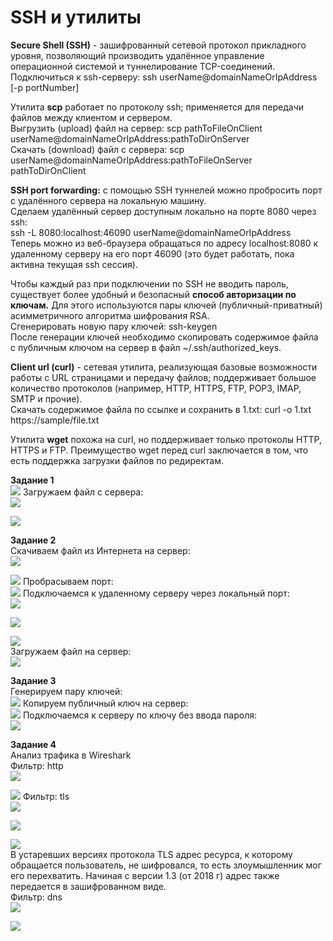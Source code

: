 # SSH и утилиты  
**Secure Shell (SSH)** - зашифрованный сетевой протокол прикладного уровня, позволяющий производить удалённое управление операционной системой и туннелирование TCP-соединений.  
Подключиться к ssh-серверу: ssh userName@domainNameOrIpAddress [-p portNumber]  

Утилита **scp** работает по протоколу ssh; применяется для передачи файлов между клиентом и сервером.  
Выгрузить (upload) файл на сервер: scp pathToFileOnClient userName@domainNameOrIpAddress:pathToDirOnServer  
Скачать (download) файл с сервера: scp userName@domainNameOrIpAddress:pathToFileOnServer pathToDirOnClient  

**SSH port forwarding:** c помощью SSH туннелей можно пробросить порт с удалённого сервера на локальную машину.  
Сделаем удалённый сервер доступным локально на порте 8080 через ssh:  
ssh -L 8080:localhost:46090 userName@domainNameOrIpAddress  
Теперь можно из веб-браузера обращаться по адресу localhost:8080 к удаленному серверу на его порт 46090 (это будет работать, пока активна текущая ssh сессия).  

Чтобы каждый раз при подключении по SSH не вводить пароль, существует более удобный и безопасный **способ авторизации по ключам.** Для этого используются пары ключей (публичный-приватный) асимметричного алгоритма шифрования RSA.  
Сгенерировать новую пару ключей: ssh-keygen  
После генерации ключей необходимо скопировать содержимое файла с публичным ключом на сервер в файл ~/.ssh/authorized_keys.  

**Client url (curl)** - сетевая утилита, реализующая базовые возможности работы с URL страницами и передачу файлов; поддерживает большое количество протоколов (например, HTTP, HTTPS, FTP, POP3, IMAP, SMTP и прочие).  
Скачать содержимое файла по ссылке и сохранить в 1.txt: curl -o 1.txt https://sample/file.txt

Утилита **wget** похожа на curl, но поддерживает только протоколы HTTP, HTTPS и FTP. Преимущество wget перед curl заключается в том, что есть поддержка загрузки файлов по редиректам.  

**Задание 1**  
![](https://raw.githubusercontent.com/MickeyMouseMouse/NetworksLab2021/ssh/ssh/images/task1_1.PNG "")
Загружаем файл с сервера:  
![](https://raw.githubusercontent.com/MickeyMouseMouse/NetworksLab2021/ssh/ssh/images/task1_2.PNG "")

![](https://raw.githubusercontent.com/MickeyMouseMouse/NetworksLab2021/ssh/ssh/images/task1_3.PNG "")

**Задание 2**  
Скачиваем файл из Интернета на сервер:  
![](https://raw.githubusercontent.com/MickeyMouseMouse/NetworksLab2021/ssh/ssh/images/task2_1.PNG "")

![](https://raw.githubusercontent.com/MickeyMouseMouse/NetworksLab2021/ssh/ssh/images/task2_2.PNG "")
Пробрасываем порт:  
![](https://raw.githubusercontent.com/MickeyMouseMouse/NetworksLab2021/ssh/ssh/images/task2_3.PNG "")
Подключаемся к удаленному серверу через локальный порт:  
![](https://raw.githubusercontent.com/MickeyMouseMouse/NetworksLab2021/ssh/ssh/images/task2_4.PNG "")

![](https://raw.githubusercontent.com/MickeyMouseMouse/NetworksLab2021/ssh/ssh/images/task2_5.PNG "")

![](https://raw.githubusercontent.com/MickeyMouseMouse/NetworksLab2021/ssh/ssh/images/task2_6.PNG "")  
Загружаем файл на сервер:  
![](https://raw.githubusercontent.com/MickeyMouseMouse/NetworksLab2021/ssh/ssh/images/task2_7.PNG "")

**Задание 3**  
Генерируем пару ключей:  
![](https://raw.githubusercontent.com/MickeyMouseMouse/NetworksLab2021/ssh/ssh/images/task3_1.PNG "")
Копируем публичный ключ на сервер:  
![](https://raw.githubusercontent.com/MickeyMouseMouse/NetworksLab2021/ssh/ssh/images/task3_2.PNG "")
Подключаемся к серверу по ключу без ввода пароля:  
![](https://raw.githubusercontent.com/MickeyMouseMouse/NetworksLab2021/ssh/ssh/images/task3_3.PNG "")

**Задание 4**  
Анализ трафика в Wireshark  
Фильтр: http  
![](https://raw.githubusercontent.com/MickeyMouseMouse/NetworksLab2021/ssh/ssh/images/task4_1.PNG "")

![](https://raw.githubusercontent.com/MickeyMouseMouse/NetworksLab2021/ssh/ssh/images/task4_2.PNG "")
Фильтр: tls  
![](https://raw.githubusercontent.com/MickeyMouseMouse/NetworksLab2021/ssh/ssh/images/task4_3.PNG "")

![](https://raw.githubusercontent.com/MickeyMouseMouse/NetworksLab2021/ssh/ssh/images/task4_4.PNG "")

![](https://raw.githubusercontent.com/MickeyMouseMouse/NetworksLab2021/ssh/ssh/images/task4_5.PNG "")  
В устаревших версиях протокола TLS адрес ресурса, к которому обращается пользователь, не шифровался, то есть злоумышленник мог его перехватить. Начиная с версии 1.3 (от 2018 г) адрес также передается в зашифрованном виде.  
Фильтр: dns  
![](https://raw.githubusercontent.com/MickeyMouseMouse/NetworksLab2021/ssh/ssh/images/task4_6.PNG "")

![](https://raw.githubusercontent.com/MickeyMouseMouse/NetworksLab2021/ssh/ssh/images/task4_7.PNG "")
